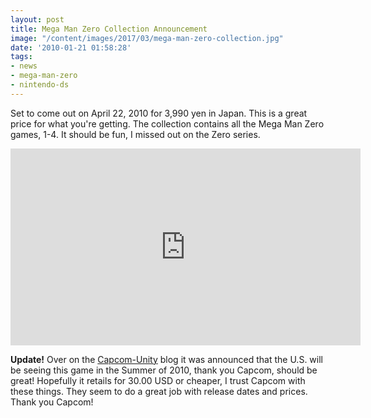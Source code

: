 ```yaml
---
layout: post
title: Mega Man Zero Collection Announcement
image: "/content/images/2017/03/mega-man-zero-collection.jpg"
date: '2010-01-21 01:58:28'
tags:
- news
- mega-man-zero
- nintendo-ds
---
```


Set to come out on April 22, 2010 for 3,990 yen in Japan. This is a great price for what you're getting. The collection contains all the Mega Man Zero games, 1-4. It should be fun, I missed out on the Zero series.

<iframe width="560" height="315" src="https://www.youtube-nocookie.com/embed/QghOy8aInw4?rel=0" frameborder="0" allowfullscreen></iframe>

<b>Update!</b>
Over on the <a href="http://www.capcom-unity.com/jgonzo/blog/2010/01/28/mega_man_zero_collection_announced_for_summer_2010_release">Capcom-Unity</a> blog it was announced that the U.S. will be seeing this game in the Summer of 2010, thank you Capcom, should be great! Hopefully it retails for 30.00 USD or cheaper, I trust Capcom with these things. They seem to do a great job with release dates and prices. Thank you Capcom!